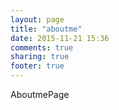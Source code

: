 ```yaml
---
layout: page
title: "aboutme"
date: 2015-11-21 15:36
comments: true
sharing: true
footer: true
---
```


AboutmePage